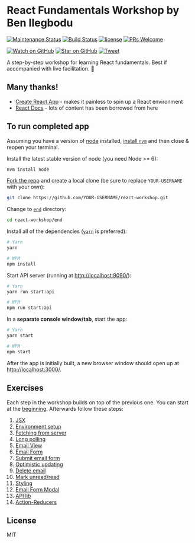 # React Fundamentals Workshop by Ben Ilegbodu

[![Maintenance Status](https://img.shields.io/badge/status-maintained-brightgreen.svg)](https://github.com/benmvp/react-workshop/pulse)
[![Build Status](https://travis-ci.org/benmvp/react-workshop.svg?branch=master)](https://travis-ci.org/benmvp/react-workshop)
[![license](https://img.shields.io/github/license/benmvp/react-workshop.svg)](LICENSE)
[![PRs Welcome](https://img.shields.io/badge/PRs-welcome-brightgreen.svg)](http://makeapullrequest.com)

[![Watch on GitHub](https://img.shields.io/github/watchers/benmvp/react-workshop.svg?style=social)](https://github.com/benmvp/react-workshop/watchers)
[![Star on GitHub](https://img.shields.io/github/stars/benmvp/react-workshop.svg?style=social)](https://github.com/benmvp/react-workshop/stargazers)
[![Tweet](https://img.shields.io/twitter/url/https/github.com/benmvp/react-workshop.svg?style=social)](https://twitter.com/intent/tweet?text=Check%20out%20React%20Fundamentals%20Workshop%20by%20%40benmvp!%0A%0Ahttps%3A%2F%2Fgithub.com%2Fbenmvp%2Freact-workshop)

A step-by-step workshop for learning React fundamentals. Best if accompanied with live facilitation. 🙂

## Many thanks!

- [Create React App](https://github.com/facebookincubator/create-react-app) - makes it painless to spin up a React environment
- [React Docs](http://facebook.github.io/react) - lots of content has been borrowed from here

## To run completed app

Assuming you have a version of [node](https://nodejs.org/en/) installed, [install `nvm`](https://github.com/creationix/nvm#install-script) and then close & reopen your terminal.

Install the latest stable version of node (you need Node >= 6):

```sh
nvm install node
```

[Fork the repo](https://github.com/benmvp/react-workshop/fork) and create a local clone (be sure to replace `YOUR-USERNAME` with your own):

```sh
git clone https://github.com/YOUR-USERNAME/react-workshop.git
```

Change to [`end`](end/) directory:

```sh
cd react-workshop/end
```

Install all of the dependencies ([`yarn`](https://yarnpkg.com/en/) is preferred):

```sh
# Yarn
yarn

# NPM
npm install
```

Start API server (running at [http://localhost:9090/](http://localhost:9090/)):

```sh
# Yarn
yarn run start:api

# NPM
npm run start:api
```

In a **separate console window/tab**, start the app:

```sh
# Yarn
yarn start

# NPM
npm start
```

After the app is initially built, a new browser window should open up at [http://localhost:3000/](http://localhost:3000/).

## Exercises

Each step in the workshop builds on top of the previous one. You can start at the [beginning](00-begin/). Afterwards follow these steps:

1. [JSX](01-jsx/)
1. [Environment setup](02-components/)
1. [Fetching from server](03-fetch/)
1. [Long polling](04-polling/)
1. [Email View](05-email-view/)
1. [Email Form](06-email-form/)
1. [Submit email form](07-submit-email-form/)
1. [Optimistic updating](08-optimistic-updating/)
1. [Delete email](09-delete-email/)
1. [Mark unread/read](10-mark-unread/)
1. [Styling](11-styling/)
1. [Email Form Modal](12-email-form-modal/)
1. [API lib](13-api-lib/)
1. [Action-Reducers](14-action-reducers/)

## License

MIT
